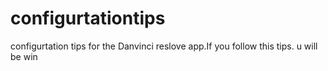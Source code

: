 # configurtationtips
configurtation tips for the Danvinci reslove app.If you follow this tips. u will be win
